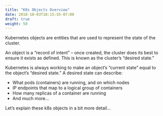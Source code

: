 ```yaml
---
title: "K8s Objects Overview"
date: 2018-10-03T10:15:55-07:00
draft: true
weight: 50
---
```


Kubernetes objects are entities that are used to represent the state of the cluster.  

An object is a “record of intent” – once created, the cluster does its best to ensure it exists as defined.  This is known as the cluster’s “desired state.”

Kubernetes is always working to make an object’s “current state” equal to the object’s “desired state.”  A desired state can describe:

* What pods (containers) are running, and on which nodes
* IP endpoints that map to a logical group of containers
* How many replicas of a container are running
* And much more...

Let’s explain these k8s objects in a bit more detail...
